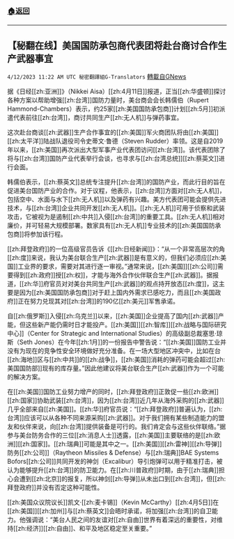 ###  [:house:返回](README.md)
---


## 【秘翻在线】美国国防承包商代表团将赴台商讨合作生产武器事宜
`4/12/2023 11:22 AM UTC 秘密翻譯組G-Translators` [轉載自GNews](https://gnews.org/articles/1086720)

据《日经[[zh:亚洲]]》（Nikkei Aisa）[[zh:4月11日]]报道，正当[[zh:华盛顿]]探讨各种方案以帮助增强[[zh:台湾]]国防力量时，美台商会会长韩儒伯（Rupert Hammond-Chambers）表示，约25家[[zh:美国国防承包商]]计划[[zh:5月]]初派遣代表前往[[zh:台湾]]，商讨共同生产[[zh:无人机]]与弹药事宜。

这次赴台商谈[[zh:武器]]生产合作事宜的[[zh:美国]]军火商团队将由[[zh:美国]][[zh:太平洋]]陆战队退役司令史蒂文·鲁德（Steven Rudder）率领。这是自2019年以来，[[zh:美国]]再次派出大型军事产业代表团访问[[zh:台湾]]。该代表团除了将与[[zh:台湾]]国防产业代表举行会谈，也寻求与[[zh:台湾总统]][[zh:蔡英文]]进行会面。

韩儒伯表示，[[zh:蔡英文]]总统专注提升[[zh:台湾]]的国防产业，而此行目的旨在促进美台国防产业的合作。对于议程，他表示，[[zh:台湾]]方面对[[zh:无人机]]，包括空中、水面与水下[[zh:无人机]]以及弹药有兴趣。美方代表团可能会提供先进技术，与[[zh:台湾]]企业共同开发[[zh:无人机]]。[[zh:无人机]]可用于侦察和武装攻击，它被视为是遏制[[zh:中共]]入侵[[zh:台湾]]的重要工具。[[zh:无人机]]相对廉价，并可轻易大规模部署。数家具有[[zh:无人机]]专业技术的[[zh:美国国防承包商]]将参加该行程。

[[zh:拜登政府]]的一位高级官员告诉《[[zh:日经新闻]]》：“从一个非常高层次的角[[zh:度]]来说，我认为美台联合生产[[zh:武器]]是有意义的，但我们必须应[[zh:美国]]工业界的要求，需要对其进行逐一审视。”通常来说，[[zh:美国]][[zh:公司]]需要得到[[zh:政府]]授[[zh:权]]，才能与海外合作伙伴联合生产[[zh:武器]]。据报道，[[zh:华]]府官员对对美台共同生产[[zh:武器]]的观点持开放态[[zh:度]]，这主要是因为[[zh:美国国防承包商]]对于赶上国内外需求已感吃力，而且[[zh:美国政府]]正在努力兑现其对[[zh:台湾]]的190亿[[zh:美元]]军售承诺。

自[[zh:俄罗斯]]入侵[[zh:乌克兰]]以来，[[zh:美国]]企业提高了国内[[zh:武器]]产能，但这些新产能仍需时日才能投产。[[zh:美国]][[zh:智库]][[zh:战略与国际研究中心]]（Center for Strategic and International Studies）的高级副总裁塞思·琼斯（Seth Jones）在今年[[zh:1月]]的一份报告中警告说：“[[zh:美国]]国防工业并没有为现在的竞争性安全环境做好充分准备。在一场大型地区冲突中，比如在台[[zh:海地]]区与[[zh:中共]]的[[zh:战争]]，[[zh:美国]]消耗的弹药可能会超过[[zh:美国国防部]]现有的库存量。”因此他建议将美台联合生产[[zh:武器]]作为一个可能的解决方案。

在[[zh:美国]]国防工业努力增产的同时，[[zh:拜登政府]]正敦促一些[[zh:欧洲]][[zh:国家]]协助武装[[zh:台湾]]，因为[[zh:台湾]]近几年从海外采购的[[zh:武器]]几乎全部来自[[zh:美国]]。[[zh:华]]府官员说：“[[zh:拜登政府]]普遍认为，[[zh:台湾]]应该可以从各种不同来源采购[[zh:武器]]。对于我们拥有某些制造能力的盟友和伙伴来说，向[[zh:台湾]]提供装备是可行的。我们肯定会与这些伙伴联络。”据参与美台防务合作的三位[[zh:消息人士]]透露，[[zh:美国]]主要联络的是[[zh:欧洲]][[zh:国家]]。[[zh:瑞典]]可能是其中之一。[[zh:美国]][[zh:雷神]][[zh:导弹]]防务[[zh:公司]]（Raytheon Missiles & Defense）与[[zh:瑞典]]BAE Systems Bofors[[zh:公司]]共同开发的神剑（Excalibur）导引炮弹可以用于精准打击，被认为能够提升[[zh:台湾]]的防卫能力。在[[zh:川普政府]]时期，由于[[zh:瑞典]]担心会遭到[[zh:北京]]的报复，所以神剑[[zh:导弹]]从未出口到[[zh:台湾]]，但[[zh:拜登政府]]并没有否定这种可能性。

[[zh:美国众议院议长]]凯文·[[zh:麦卡锡]]（Kevin McCarthy）[[zh:4月5日]]在[[zh:美国]][[zh:加州]]与[[zh:蔡英文]]会晤时承诺，将加强[[zh:台湾]]的自卫能力。他强调说：“美台人民之间的友谊对[[zh:自由]]世界有着深远的重要性，对维持[[zh:经济]][[zh:自由]]、和平及地区稳定至关重要。”
